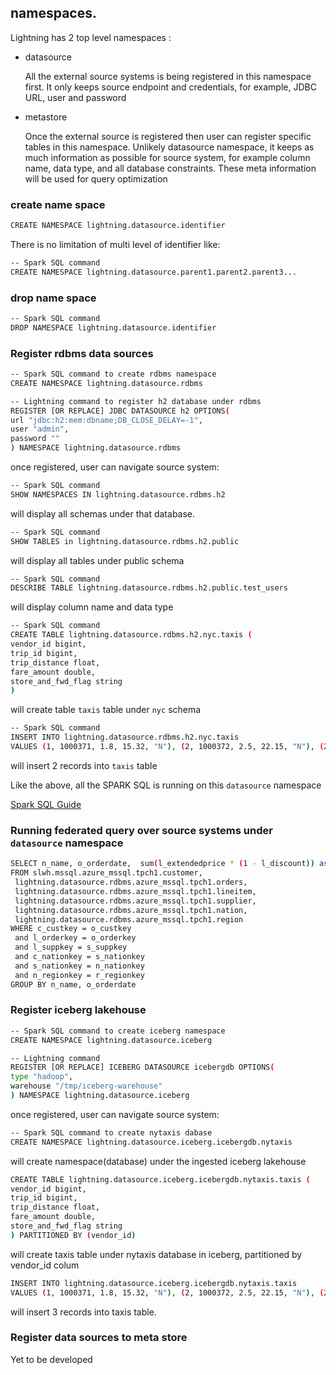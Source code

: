 <!--
Copyright 2023 ZETARIS Pty Ltd

Permission is hereby granted, free of charge, to any person obtaining a copy of this software and
associated documentation files (the "Software"), to deal in the Software without restriction,
including without limitation the rights to use, copy, modify, merge, publish, distribute, sublicense,
and/or sell copies of the Software, and to permit persons to whom the Software is furnished to do so,
subject to the following conditions:

The above copyright notice and this permission notice shall be included in all copies
or substantial portions of the Software.

THE SOFTWARE IS PROVIDED "AS IS", WITHOUT WARRANTY OF ANY KIND, EXPRESS OR IMPLIED,
INCLUDING BUT NOT LIMITED TO THE WARRANTIES OF MERCHANTABILITY, FITNESS FOR A PARTICULAR PURPOSE AND
NONINFRINGEMENT. IN NO EVENT SHALL THE AUTHORS OR COPYRIGHT HOLDERS BE LIABLE FOR ANY CLAIM,
DAMAGES OR OTHER LIABILITY, WHETHER IN AN ACTION OF CONTRACT, TORT OR OTHERWISE, ARISING FROM,
OUT OF OR IN CONNECTION WITH THE SOFTWARE OR THE USE OR OTHER DEALINGS IN THE SOFTWARE.
-->
## namespaces.
Lightning has 2 top level namespaces :

* datasource

  All the external source systems is being registered in this namespace first.
  It only keeps source endpoint and credentials, for example, JDBC URL, user and password 


* metastore

  Once the external source is registered then user can register specific tables in this namespace.
  Unlikely datasource namespace, it keeps as much information as possible for source system, 
  for example column name, data type, and all database constraints. These meta information will be used for query optimization


### create name space
```bash
CREATE NAMESPACE lightning.datasource.identifier
```
There is no limitation of multi level of identifier like:
```bash
-- Spark SQL command
CREATE NAMESPACE lightning.datasource.parent1.parent2.parent3...
```

### drop name space
```bash
-- Spark SQL command
DROP NAMESPACE lightning.datasource.identifier
```


### Register rdbms data sources
```bash
-- Spark SQL command to create rdbms namespace
CREATE NAMESPACE lightning.datasource.rdbms

-- Lightning command to register h2 database under rdbms
REGISTER [OR REPLACE] JDBC DATASOURCE h2 OPTIONS(
url "jdbc:h2:mem:dbname;DB_CLOSE_DELAY=-1",
user "admin",
password ""
) NAMESPACE lightning.datasource.rdbms
```

once registered, user can navigate source system:

```bash
-- Spark SQL command
SHOW NAMESPACES IN lightning.datasource.rdbms.h2
```
will display all schemas under that database.

```bash
-- Spark SQL command
SHOW TABLES in lightning.datasource.rdbms.h2.public
```
will display all tables under public schema

```bash
-- Spark SQL command
DESCRIBE TABLE lightning.datasource.rdbms.h2.public.test_users
```
will display column name and data type

```bash
-- Spark SQL command
CREATE TABLE lightning.datasource.rdbms.h2.nyc.taxis (
vendor_id bigint,
trip_id bigint,
trip_distance float,
fare_amount double,
store_and_fwd_flag string
)
```
will create table `taxis` table under `nyc` schema

```bash
-- Spark SQL command
INSERT INTO lightning.datasource.rdbms.h2.nyc.taxis
VALUES (1, 1000371, 1.8, 15.32, "N"), (2, 1000372, 2.5, 22.15, "N"), (2, 1000373, 0.9, 9.01, "N"), (1, 1000374, 8.4, 42.13, "Y")
```
will insert 2 records into `taxis` table


Like the above, all the SPARK SQL is running on this `datasource` namespace

[Spark SQL Guide](https://spark.apache.org/docs/latest/sql-ref-syntax.html)

### Running federated query over source systems under `datasource` namespace
```bash
SELECT n_name, o_orderdate,  sum(l_extendedprice * (1 - l_discount)) as revenue
FROM slwh.mssql.azure_mssql.tpch1.customer,
 lightning.datasource.rdbms.azure_mssql.tpch1.orders,
 lightning.datasource.rdbms.azure_mssql.tpch1.lineitem,
 lightning.datasource.rdbms.azure_mssql.tpch1.supplier,
 lightning.datasource.rdbms.azure_mssql.tpch1.nation,
 lightning.datasource.rdbms.azure_mssql.tpch1.region
WHERE c_custkey = o_custkey
 and l_orderkey = o_orderkey
 and l_suppkey = s_suppkey
 and c_nationkey = s_nationkey
 and s_nationkey = n_nationkey
 and n_regionkey = r_regionkey
GROUP BY n_name, o_orderdate
```

### Register iceberg lakehouse
```bash
-- Spark SQL command to create iceberg namespace
CREATE NAMESPACE lightning.datasource.iceberg

-- Lightning command
REGISTER [OR REPLACE] ICEBERG DATASOURCE icebergdb OPTIONS(
type "hadoop",
warehouse "/tmp/iceberg-warehouse"
) NAMESPACE lightning.datasource.iceberg
```

once registered, user can navigate source system:

```bash
-- Spark SQL command to create nytaxis dabase
CREATE NAMESPACE lightning.datasource.iceberg.icebergdb.nytaxis
```
will create namespace(database) under the ingested iceberg lakehouse

```bash
CREATE TABLE lightning.datasource.iceberg.icebergdb.nytaxis.taxis (
vendor_id bigint,
trip_id bigint,
trip_distance float,
fare_amount double,
store_and_fwd_flag string
) PARTITIONED BY (vendor_id)
```
will create taxis table under nytaxis database in iceberg, partitioned by vendor_id colum

```bash
INSERT INTO lightning.datasource.iceberg.icebergdb.nytaxis.taxis
VALUES (1, 1000371, 1.8, 15.32, "N"), (2, 1000372, 2.5, 22.15, "N"), (2, 1000373, 0.9, 9.01, "N"), (1, 1000374, 8.4, 42.13, "Y")
```
will insert 3 records into taxis table.


### Register data sources to meta store
Yet to be developed

